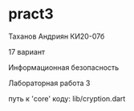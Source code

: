 # pract3

Таханов Андриян КИ20-07б

17 вариант

Информационная безопасность

Лабораторная работа 3

путь к 'core' коду: lib/cryption.dart
